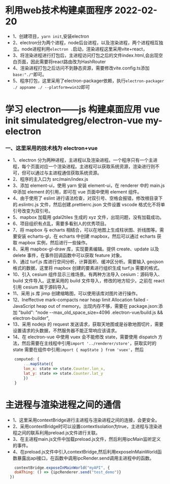 # 利用web技术构建桌面程序 2022-02-20
- 1、创建项目，`yarn init`,安装electron
- 2、electron分为两个进程，node后台进程，以及渲染进程，两个进程相互独立。node进程利用`electron .`启动，渲染进程这里采用vite+react，
- 3、将渲染进程进行打包后，主进程访问打包之后的文件index.html,会出现空白页面，因此需要将react路由改为HashRouter
- 4、渲染进程打包之后访问不到静态资源，需要修改vite.config.ts添加`base:"./"`即可。
- 5、程序打包，这里采用了electron-packager依赖，执行`electron-packager ./ appname ./ --platform=win32`即可


# 学习 electron——js 构建桌面应用 vue init simulatedgreg/electron-vue my-electron

### 一、这里采用的技术栈为 electron+vue

- 1、electron 分为两种进程，主进程以及渲染进程。一个程序只有一个主进程，每个页面对应一个渲染进程。主进程可以获取系统资源，渲染进行则不可，但可以通过与主进程通信获取系统资源。
- 2、程序的主入口为 src/main/index.js
- 3、添加 element-ui，使用 yarn 安装 element-ui，在 renderer 中的 main.js 中添加 element 的引用，即可在 vue 页面中使用 element 组件。
- 4、由于使用了 eslint 进行语法检查，对双引号、空格会报错，修改根目录下的.eslintrc.js 文件，然后创建.prettierrc.json 文件设置 vscode 格式化不将单引号改变为双引号。
- 5、mapbox 加载用 gdal2tiles 生成的 xyz 文件，出现问题，没有加载成功。
- 6、项目组织有点乱，需要多看别人的优秀项目。
- 7、将 mapbox 与 echarts 相结合，可以在地图上生成柱状图、折线图等。需要安装 echarts-gl，在 echarts 中创建 mapbox，然后可以通过 echarts 获取 mapbox 实例，然后进行一些操作。
- 8、采用 mapbox-gl-draw 库，实现要素编辑。提供 create、update 以及 delete 事件，在事件回调函数中可以获取 feature 对象。
- 9、通过 turf.js 库进行空间分析，计算面积、缓冲区分析。需要输入 geojson 格式的数据，这里将 mapbox 创建的要素进行组织生成 turf.js 需要的格式。
- 10、引入 cesium 组件显示三维场景。有两种方法导入 cesium：源码导入、build 文件导入。这里采用的 build 文件导入，修改的地方较少。之前在 react 引用 cesium 属于源码导入。
- 11、采用 js 库 jimp 创建缩略图，可以使用该库对图片进行操作。
- 12、Ineffective mark-compacts near heap limit Allocation failed - JavaScript heap out of memory。出现内存不够，需要在 package.json:添加 "build": "node --max_old_space_size=4096 .electron-vue/build.js && electron-builder",
- 13、采用 nodejs 的 request 发送请求，获取天地图或是谷歌地图切片，需要设置请求的头数据，不然服务器不能正常响应该请求。
- 14、在 electron-vue 中使用 vuex 会不能修改 state，需要使用 dispatch 方法，然后需要在主线程中引用`import '../renderer/store'`，获取实时的 state 需要在组件中引用`import { mapState } from 'vuex'`，然后

```javascript
    computed: {
        ...mapState({
        lon_x: state => state.Counter.lon_x,
        lat_y: state => state.Counter.lat_y
        })
    }
```

# 主进程与渲染进程之间的通信
- 1、这里采用contextBridge进行主进程与渲染进程之间的连接，会更安全。
- 2、采用contextBridge时可以设置contextIsolation为true，主进程与渲染进程之间的联系利用preload.js文件进行关联。
- 3、在主进程main.js文件中加载preload.js文件，然后利用ipcMain监听定义的事件。
- 4、在preload.js文件中引入contextBridge,然后利用exposeInMainWorld函数暴露出api接口，在函数中调用ipcRender.send调用主进程中的函数。
```js
    contextBridge.exposeInMainWorld("myAPI", {
    doAThing: () => {ipcRenderer.send("test_demo")}
  })
```
